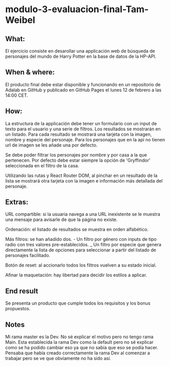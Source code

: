 # modulo-3-evaluacion-final-Tam-Weibel

## What:
El ejercicio consiste en desarollar una applicación web de búsqueda de personajes del mundo de Harry Potter en la base de datos de la HP-API. 

## When & where:
El producto final debe estar disponible y funcionando en un repositorio de Adalab en GitHub y publicado en GitHub Pages el lunes 12 de febrero a las 14:00 CET.

## How: 
La estructura de la applicación debe tener un formulario con un input de texto para el usuario y una serie de filtros. Los resultados se mostrarán en un listado. Para cada resultado se mostrará una tarjeta con la imagen, nombre y especie del personaje. Para los personajes que en la api no tienen url de imagen se les añade una por defecto.

Se debe poder filtrar los personajes por nombre y por casa a la que pertenecen. Por defecto debe estar siempre la opción de 'Gryffindor' seleccionada en el filtro de la casa.

Utilizando las rutas y React Router DOM, al pinchar en un resultado de la lista se mostrará otra tarjeta con la imagen e información más detallada del personaje.

## Extras:
URL compartible: si la usuaria navega a una URL inexistente se le muestra una mensaje para avisarle de que la página no existe.

Ordenación: el listado de resultados se muestra en orden alfabético.

Más filtros: se han añadido dos.
    - Un filtro por género con inputs de tipo radio con tres valores pre-establecidos.
    _ Un filtro por especie que genera directamente la lista de opciones para seleccionar a partir del listado de personajes facilitado.

Botón de reset: al accionarlo todos los filtros vuelven a su estado inicial.

Afinar la maquetación: hay libertad para decidir los estilos a aplicar.

## End result
Se presenta un producto que cumple todos los requisitos y los bonus propuestos.

## Notes
Mi rama master es la Dev. No sé explicar el motivo pero no tengo rama Main. Esta establecida la rama Dev como la default pero no sé explicar como se ha podido cambiar eso ya que no sabía que eso se podía hacer. Pensaba que había creado correctamente la rama Dev al comenzar a trabajar pero se ve que obviamente no ha sido así.
